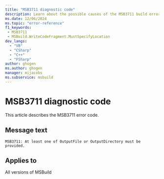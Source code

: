 ```yaml
---
title: "MSB3711 diagnostic code"
description: Learn about the possible causes of the MSB3711 build error, and get troubleshooting tips.
ms.date: 12/06/2024
ms.topic: "error-reference"
f1_keywords:
 - MSB3711
 - MSBuild.WriteCodeFragment.MustSpecifyLocation
dev_langs:
  - "VB"
  - "CSharp"
  - "C++"
  - "FSharp"
author: ghogen
ms.author: ghogen
manager: mijacobs
ms.subservice: msbuild
---
```


# MSB3711 diagnostic code

<!-- :::ErrorDefinitionDescription::: -->
<!-- :::editable-content name="introDescription"::: -->
This article describes the MSB3711 error code.
<!-- :::editable-content-end::: -->

## Message text

`MSB3711: At least one of OutputFile or OutputDirectory must be provided.`

<!-- :::editable-content name="postOutputDescription"::: -->
<!--
{StrBegin="MSB3711: "}
-->
<!-- :::editable-content-end::: -->
<!-- :::ErrorDefinitionDescription-end::: -->

## Applies to

All versions of MSBuild
